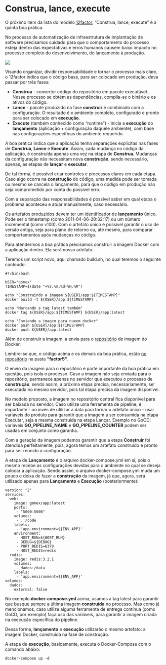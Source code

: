 # Construa, lance, execute

O próximo item da lista do modelo [12factor](http://12factor.net/pt_br/), “Construa, lance, execute” é a quinta boa prática.

No processo de automatização de infraestrutura de implantação de software precisamos cuidado para que o comportamento do processo esteja dentro das expectativas e erros humanos causem baixo impacto no processo completo do desenvolvimento, do lançamento à produção.

![](images/release.png)

Visando organizar, dividir responsabilidade e tornar o processo mais claro, o 12factor indica que o código base, para ser colocado em produção, deva passar por três fases:

- **Construa** - converter código do repositório em pacote executável. Nesse processo se obtém as dependências, compila-se o binário e os ativos do código.
- **Lance** - pacote produzido na fase **construir** é combinado com a configuração. O resultado é o ambiente completo, configurado e pronto para ser colocado em **execução**.
- **Execute** (também conhecido como “runtime”) - inicia a **execução** do **lançamento** (aplicação + configuração daquele ambiente), com base nas configurações específicas do ambiente requerido.

A boa prática indica que a aplicação tenha separações explícitas nas fases de **Construa**, **Lance** e **Execute**. Assim, cada mudança no código da aplicação, é construída apenas uma vez na etapa de **Construa**. Mudanças da configuração não necessitam nova **construção**, sendo necessário, apenas, as etapas de **lançar** e **executar**. 

De tal forma, é possível criar controles e processos claros em cada etapa. Caso algo ocorra na **construção** do código, uma medida pode ser tomada ou mesmo se cancela o lançamento, para que o código em produção não seja comprometido por conta do possível erro.

Com a separação das responsabilidades é possível saber em qual etapa o problema aconteceu e atuar manualmente, caso necessário.

Os artefatos produzidos devem ter um identificador de **lançamento** único. Pode ser o timestamp (como 2011-04-06-20:32:17) ou um número incremental (como v100). Com o artefato único é possível garantir o uso de versão antiga, seja para plano de retorno ou, até mesmo, para comparar comportamentos após mudanças no código.

Para atendermos a boa prática precisamos construir a imagem Docker com a aplicação dentro. Ela será nosso artefato.

Teremos um script novo, aqui chamado build.sh, no qual teremos o seguinte conteúdo:

```
#!/bin/bash

USER="gomex"
TIMESTAMP=$(date "+%Y.%m.%d-%H.%M")

echo "Construindo a imagem ${USER}/app:${TIMESTAMP}"
docker build -t ${USER}/app:${TIMESTAMP} .

echo "Marcando a tag latest também"
docker tag ${USER}/app:${TIMESTAMP} ${USER}/app:latest

echo "Enviando a imagem para nuvem docker"
docker push ${USER}/app:${TIMESTAMP}
docker push ${USER}/app:latest
```

Além de construir a imagem, a envia para o [repositório](http://hub.docker.com/) de imagem do Docker.

Lembre-se que, o código acima e os demais da boa prática, estão [no repositório](https://github.com/gomex/exemplo-12factor-docker) na pasta **“factor5“**.

O envio da imagem para o repositório é parte importante da boa prática em questão, pois isola o processo. Caso a imagem não seja enviada para o repositório, permanece apenas no servidor que executou o processo de **construção**, sendo assim, a próxima etapa precisa, necessariamente, ser executada no mesmo servidor, pois tal etapa precisa da imagem disponível.

No modelo proposto, a imagem no repositório central fica disponível para ser baixada no servidor. Caso utilize uma ferramenta de pipeline, é importante - ao invés de utilizar a data para tornar o artefato único - usar variáveis do produto para garantir que a imagem a ser consumida na etapa Executar, seja a mesma construída na etapa Lançar. Exemplo no GoCD: variáveis **GO_PIPELINE_NAME** e **GO_PIPELINE_COUNTER** podem ser usadas em conjunto como garantia.

Com a geração da imagem podemos garantir que a etapa **Construir** foi atendida perfeitamente, pois, agora temos um artefato construído e pronto para ser reunido à configuração.

A etapa de **Lançamento** é o arquivo docker-compose.yml em si, pois o mesmo recebe as configurações devidas para o ambiente no qual se deseja colocar a aplicação. Sendo assim, o arquivo docker-compose.yml muda um pouco e deixa de fazer a **construção** da imagem, já que, agora, será utilizado apenas para **Lançamento** e **Execução** (posteriormente):

```
version: "2"
services:
  web:
    image: gomex/app:latest 
    ports:
     - "5000:5000"
    volumes:
     - .:/code
    labels:
     - 'app.environment=${ENV_APP}'
    environment:
     - HOST_RUN=${HOST_RUN}
     - DEBUG=${DEBUG}
     - PORT_REDIS=6379
     - HOST_REDIS=redis
  redis:
    image: redis:3.2.1
    volumes:
     - dados:/data
    labels:
     - 'app.environment=${ENV_APP}'
volumes:
  dados:
    external: false
```

No exemplo **docker-compose.yml** acima, usamos a tag latest para garantir que busque sempre a última imagem **construída** no processo. Mas como já mencionamos, caso utilize alguma ferramenta de entrega contínua (como GoCD, por exemplo) faça uso das variáveis, para garantir a imagem criada na execução específica do pipeline.

Dessa forma, **lançamento** e **execução** utilizarão o mesmo artefato: a imagem Docker, construída na fase de construção.

A etapa de **execução**, basicamente, executa o Docker-Compose com o comando abaixo:

```
docker-compose up -d
```
